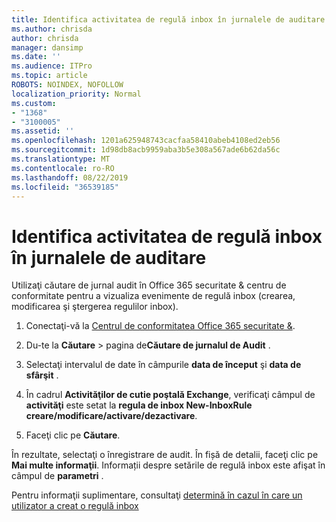 ```yaml
---
title: Identifica activitatea de regulă inbox în jurnalele de auditare
ms.author: chrisda
author: chrisda
manager: dansimp
ms.date: ''
ms.audience: ITPro
ms.topic: article
ROBOTS: NOINDEX, NOFOLLOW
localization_priority: Normal
ms.custom:
- "1368"
- "3100005"
ms.assetid: ''
ms.openlocfilehash: 1201a625948743cacfaa58410abeb4108ed2eb56
ms.sourcegitcommit: 1d98db8acb9959aba3b5e308a567ade6b62da56c
ms.translationtype: MT
ms.contentlocale: ro-RO
ms.lasthandoff: 08/22/2019
ms.locfileid: "36539185"
---
```

# <a name="identify-inbox-rule-activity-in-audit-logs"></a>Identifica activitatea de regulă inbox în jurnalele de auditare

Utilizaţi căutare de jurnal audit în Office 365 securitate & centru de conformitate pentru a vizualiza evenimente de regulă inbox (crearea, modificarea şi ştergerea regulilor inbox).

1. Conectaţi-vă la [Centrul de conformitatea Office 365 securitate &](https://protection.office.com/).

2. Du-te la **Căutare** > pagina de**Căutare de jurnalul de Audit** .

3. Selectaţi intervalul de date în câmpurile **data de început** şi **data de sfârşit** .

4. În cadrul **Activităţilor de cutie poştală Exchange**, verificaţi câmpul de **activităţi** este setat la **regula de inbox New-InboxRule creare/modificare/activare/dezactivare**.

5. Faceţi clic pe **Căutare**.

În rezultate, selectaţi o înregistrare de audit. În fișă de detalii, faceţi clic pe **Mai multe informaţii**. Informații despre setările de regulă inbox este afişat în câmpul de **parametri** .

Pentru informaţii suplimentare, consultaţi [determină în cazul în care un utilizator a creat o regulă inbox](https://docs.microsoft.com//office365/securitycompliance/auditing-troubleshooting-scenarios#determining-if-a-user-created-an-inbox-rule)
